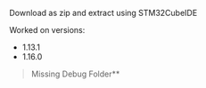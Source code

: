Download as zip and extract using STM32CubeIDE

Worked on versions:
- 1.13.1
- 1.16.0

>Missing Debug Folder**